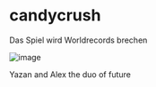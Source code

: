 # candycrush
Das Spiel wird Worldrecords brechen



![image](https://user-images.githubusercontent.com/116159892/197178271-294e64ec-6f2e-44ac-aa58-c419f13725a8.png)



Yazan and Alex the duo of future
